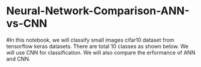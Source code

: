 # Neural-Network-Comparison-ANN-vs-CNN
#In this notebook, we will classify small images cifar10 dataset from tensorflow keras datasets. There are total 10 classes as shown below. We will use CNN for classification. We will also compare the erformance of ANN and CNN. 
